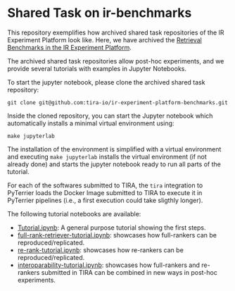 # Shared Task on ir-benchmarks

This repository exemplifies how archived shared task repositories of the IR Experiment Platform look like.
Here, we have archived the [Retrieval Benchmarks in the IR Experiment Platform](https://www.tira.io/task/ir-benchmarks).

The archived shared task repositories allow post-hoc experiments, and we provide several tutorials with examples in Jupyter Notebooks.

To start the jupyter notebook, please clone the archived shared task repository:

```
git clone git@github.com:tira-io/ir-experiment-platform-benchmarks.git
```

Inside the cloned repository, you can start the Jupyter notebook which automatically installs a minimal virtual environment using:
```
make jupyterlab
```


The installation of the environment is simplified with a virtual environment and executing `make jupyterlab` installs the virtual environment (if not already done) and starts the jupyter notebook ready to run all parts of the tutorial.

For each of the softwares submitted to TIRA, the `tira` integration to PyTerrier loads the Docker Image submitted to TIRA to execute it in PyTerrier pipelines (i.e., a first execution could take sligthly longer).

The following tutorial notebooks are available:

- [Tutorial.ipynb](Tutorial.ipynb): A general purpose tutorial showing the first steps.
- [full-rank-retriever-tutorial.ipynb](full-rank-retriever-tutorial.ipynb): showcases how full-rankers can be reproduced/replicated.
- [re-rank-tutorial.ipynb](re-rank-tutorial.ipynb): showcases how re-rankers can be reproduced/replicated.
- [interoparability-tutorial.ipynb](interoparability-tutorial.ipynb): showcases how full-rankers and re-rankers submitted in TIRA can be combined in new ways in post-hoc experiments.

